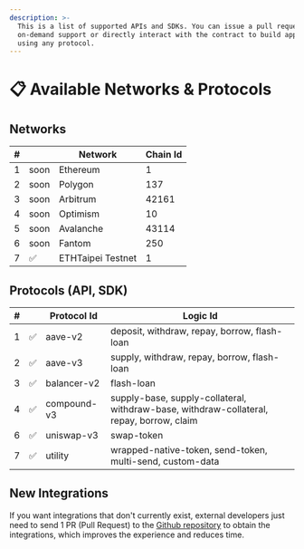 ```yaml
---
description: >-
  This is a list of supported APIs and SDKs. You can issue a pull request to add
  on-demand support or directly interact with the contract to build applications
  using any protocol.
---
```


# 📋 Available Networks & Protocols

## Networks

<table><thead><tr><th>#</th><th></th><th>Network</th><th data-type="number">Chain Id</th></tr></thead><tbody><tr><td>1</td><td>soon</td><td>Ethereum</td><td>1</td></tr><tr><td>2</td><td>soon</td><td>Polygon</td><td>137</td></tr><tr><td>3</td><td>soon</td><td>Arbitrum</td><td>42161</td></tr><tr><td>4</td><td>soon</td><td>Optimism</td><td>10</td></tr><tr><td>5</td><td>soon</td><td>Avalanche</td><td>43114</td></tr><tr><td>6</td><td>soon</td><td>Fantom</td><td>250</td></tr><tr><td>7</td><td>✅</td><td>ETHTaipei Testnet</td><td>1</td></tr></tbody></table>

## Protocols (API, SDK)

| # |   | Protocol Id | Logic Id                                                                                 |
| - | - | ----------- | ---------------------------------------------------------------------------------------- |
| 1 | ✅ | aave-v2     | deposit, withdraw, repay, borrow, flash-loan                                             |
| 2 | ✅ | aave-v3     | supply, withdraw, repay, borrow, flash-loan                                              |
| 3 | ✅ | balancer-v2 | flash-loan                                                                               |
| 4 | ✅ | compound-v3 | supply-base, supply-collateral, withdraw-base, withdraw-collateral, repay, borrow, claim |
| 6 | ✅ | uniswap-v3  | swap-token                                                                               |
| 7 | ✅ | utility     | wrapped-native-token, send-token, multi-send, custom-data                                |

## New Integrations

If you want integrations that don't currently exist, external developers just need to send 1 PR (Pull Request) to the [Github repository](https://github.com/dinngo/composable-router-logics) to obtain the integrations, which improves the experience and reduces time.
